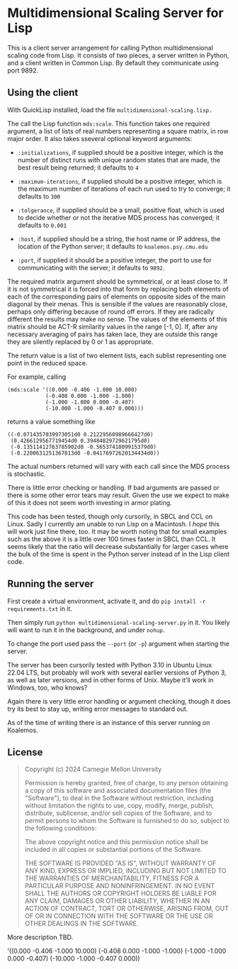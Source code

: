 # Multidimensional Scaling Server for Lisp

This is a client server arrangement for calling Python multidimensional scaling code from Lisp.
It consists of two pieces, a server written in Python, and a client written in Common Lisp.
By default they communicate using port 9892.


## Using the client

With QuickLisp installed, load the file `multidimensional-scaling.lisp.`

The call the Lisp function `mds:scale`. This function takes one required argument, a list of lists of real numbers representing a square matrix, in row major order.
It also takes sseveral optional keyword arguments:

* `:initializations`, if supplied should be a positive integer, which is the number of distinct runs with unique random states that are made, the best result being returned;
  it defaults to `4`

* `:maximum-iterations`, if supplied should be a positive integer, which is the maximum number of iterations of each run used to try to converge; it defaults to `300`

* `:tolgerance`, if supplied should be a small, positive float, which is used to decide whether or not the iterative MDS process has converged; it defaults to `0.001`

* `:host`, if supplied should be a string, the host name or IP address, the location of the Python server; it defaults to `koalemos.psy.cmu.edu`

* `:port`, if supplied it should be a positive integer, the port to use for communicating with the server; it defaults to `9892`.

The required matrix argument should be symmetrical, or at least close to. If it is not symmetrical it is forced into that form by replacing both
elements of each of the  corresponding pairs of elements on opposite sides of the main diagonal by their menas. This is sensible if the values are
reasonably close, perhaps only differing because of round off errors. If they are radically different the results may make no sense.
The values of the elements of this matrix should be ACT-R similarity values in the range [-1, 0]. If, after any necessary averaging of pairs has taken lace,
they are outside this range they are silently replaced by 0 or 1 as appropriate.

The return value is a list of two element lists, each sublist representing one point in the reduced space.

For example, calling

    (mds:scale '((0.000 -0.406 -1.000 10.000)
                (-0.408 0.000 -1.000 -1.000)
                (-1.000 -1.000 0.000 -0.407)
                (-10.000 -1.000 -0.407 0.000)))

returns a value something like

    ((-0.0714357039973051d0 0.21229560989666427d0)
     (0.4266129567719454d0 0.39484829729621795d0)
     (-0.13511412763785902d0 -0.5653741809915379d0)
     (-0.2200631251367813d0 -0.04176972620134434d0))

The actual numbers returned will vary with each call since the MDS process is stochastic.

There is little error checking or handling. If bad arguments are passed or there is some other error tears may result.
Given the use we expect to make of this it does not seem worth investing in armor plating.

This code has been tested, though only cursorily, in SBCL and CCL on Linux.
Sadly I currently am unable to run Lisp on a Macintosh. I *hope* this will work just fine there, too.
It may be worth noting that for small examples such as the above it is a little
over 100 times faster in SBCL than CCL. It seems likely that the ratio will decrease
substantially for larger cases where the bulk of the time is spent in the Python
server instead of in the Lisp client code.


## Running the server

First create a virtual environment, activate it, and do `pip install -r requirements.txt`  in it.

Then simply run `python multidimensional-scaling-server.py` in it. You likely will want
to run it in the background, and under `nohup`.

To change the port used pass the `--port` (or `-p`) argument when starting the server.

The server has been cursorily tested with Python 3.10 in Ubuntu Linux 22.04 LTS, but probably will work with several earlier versions of Python 3, as well as later versions,
and in other forms of Unix. Maybe it’ll work in Windows, too, who knows?

Again there is very little error handling or argument checking, though it does try its best to stay up, writing error messages to standard out.

As of the time of writing there is an instance of this server running on Koalemos.


## License

> Copyright (c) 2024 Carnegie Mellon University
>
> Permission is hereby granted, free of charge, to any person obtaining a copy of this
> software and associated documentation files (the "Software"), to deal in the Software
> without restriction, including without limitation the rights to use, copy, modify,
> merge, publish, distribute, sublicense, and/or sell copies of the Software, and to
> permit persons to whom the Software is furnished to do so, subject to the following
> conditions:
>
> The above copyright notice and this permission notice shall be included in all copies
> or substantial portions of the Software.
>
> THE SOFTWARE IS PROVIDED "AS IS", WITHOUT WARRANTY OF ANY KIND, EXPRESS OR IMPLIED,
> INCLUDING BUT NOT LIMITED TO THE WARRANTIES OF MERCHANTABILITY, FITNESS FOR A
> PARTICULAR PURPOSE AND NONINFRINGEMENT. IN NO EVENT SHALL THE AUTHORS OR COPYRIGHT
> HOLDERS BE LIABLE FOR ANY CLAIM, DAMAGES OR OTHER LIABILITY, WHETHER IN AN ACTION OF
> CONTRACT, TORT OR OTHERWISE, ARISING FROM, OUT OF OR IN CONNECTION WITH THE SOFTWARE
> OR THE USE OR OTHER DEALINGS IN THE SOFTWARE.


More description TBD.


’((0.000 -0.406 -1.000 10.000)
  (-0.408 0.000 -1.000 -1.000)
  (-1.000 -1.000 0.000 -0.407)
  (-10.000 -1.000 -0.407 0.000))
